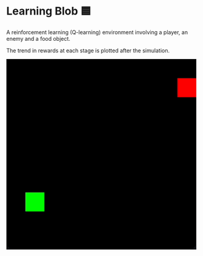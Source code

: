 # Learning Blob 🟦

A reinforcement learning (Q-learning) environment involving a player, an enemy and a food object.

The trend in rewards at each stage is plotted after the simulation.

<img src="./media/example.gif" width="500">
